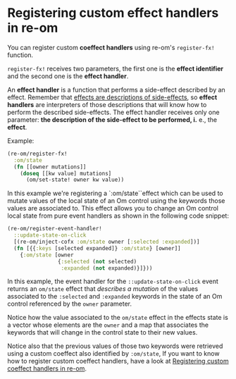 # Registering custom effect handlers in re-om

You can register custom **coeffect handlers** using re-om's `register-fx!` function.

`register-fx!` receives two parameters, the first one is the **effect identifier** and the second one is the **effect handler**.

An **effect handler** is a function that performs a side-effect described by an effect.
Remember that [effects are descriptions of side-effects](https://github.com/GreenPowerMonitor/re-om/blob/master/docs/effects-and-coeffects.md), so **effect handlers** are interpreters of those descriptions that will know how to perform the described side-effects. The effect handler receives only one parameter: **the description of the side-effect to be performed, i.** e., the **effect**.

Example:
```clojure
(re-om/register-fx!
  :om/state
  (fn [[owner mutations]]
    (doseq [[kw value] mutations]
      (om/set-state! owner kw value))
```

In this example we're registering a `:om/state``effect which can be used to mutate values of the local state of an Om control using the keywords those values are associated to.
This effect allows you to change an Om control local state from pure event handlers as shown in the following code snippet:

```clj
(re-om/register-event-handler!
  ::update-state-on-click
  [(re-om/inject-cofx :om/state owner [:selected :expanded])]
  (fn [{{:keys [selected expanded]} :om/state} [owner]]
    {:om/state [owner
                {:selected (not selected)
                 :expanded (not expanded)}]}))
```

In this example, the event handler for the `::update-state-on-click` event returns an `om/state` effect
that *describes a mutation* of the values associated to the `:selected` and `:expanded` keywords
in the state of an Om control referenced by the `owner` parameter. 

Notice how the value associated to the `om/state` effect in the effects state is a vector whose elements are the `owner` and a map that associates the keywords that will change in the control state to their new values.

Notice also that the previous values of those two keywords were retrieved using a custom coeffect also identified by `:om/state`,
If you want to know how to register custom coeffect handlers, have a look at [Registering custom coeffect handlers in re-om](https://github.com/GreenPowerMonitor/re-om/blob/master/docs/custom-coeffects.md).
